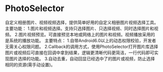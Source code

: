 # PhotoSelector
自定义相册图片、视频视频选择，提供简单好用的自定义相册图片视频选择工具。
主要功能：
1.图片和视频选择。支持只选择图片、只选择视频、同时选择图片和视频。
2.图片视频预览。可直接预览本地或网络上的图片和视频。视频播放采用的是系统的播放功能。
主要特点：
1.自带Android6.0以上的动态权限校验，开发者无需关心权限问题。
2.Callback的调用方式，使用PhotoSelector打开图片库选择图片或视频后可直接在回调中拿到结果，逻辑更清晰代码更简洁，一行代码即可实现图片选择的功能。
3.自动去重，自动回显已经选中了的图片或视频，防止选择相同的资源(需手动设置)。
